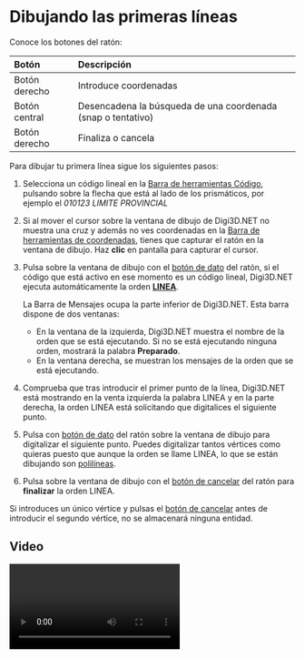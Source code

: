 # Dibujando las primeras líneas

Conoce los botones del ratón:

| Botón | Descripción |
| :--- | :--- |
| Botón derecho | Introduce coordenadas |
| Botón central | Desencadena la búsqueda de una coordenada \(snap o tentativo\) |
| Botón derecho | Finaliza o cancela |

Para dibujar tu primera línea sigue los siguientes pasos:

1. Selecciona un código lineal en la [Barra de herramientas Código](/digi3d-net/referencia/barras-de-herramientas/codigo.md), pulsando sobre la flecha que está al lado de los prismáticos, por ejemplo el _010123 LIMITE PROVINCIAL_
2. Si al mover el cursor sobre la ventana de dibujo de Digi3D.NET no muestra una cruz y además no ves coordenadas en la [Barra de herramientas de coordenadas](/digi3d-net/referencia/barras-de-herramientas/coordenadas.md), tienes que capturar el ratón en la ventana de dibujo. Haz **clic** en pantalla para capturar el cursor.
3. Pulsa sobre la ventana de dibujo con el [botón de dato](dibujando-primeras-lineas.md) del ratón, si el código que está activo en ese momento es un código lineal, Digi3D.NET ejecuta automáticamente la orden [**LINEA**](/digi3d-net/referencia/ventana-de-dibujo/ordenes/l/linea.md).

   La Barra de Mensajes ocupa la parte inferior de Digi3D.NET. Esta barra dispone de dos ventanas:

   * En la ventana de la izquierda, Digi3D.NET muestra el nombre de la orden que se está ejecutando. Si no se está ejecutando ninguna orden, mostrará la palabra **Preparado**.
   * En la ventana derecha, se muestran los mensajes de la orden que se está ejecutando.

4. Comprueba que tras introducir el primer punto de la línea, Digi3D.NET está mostrando en la venta izquierda la palabra LINEA y en la parte derecha, la orden LINEA está solicitando que digitalices el siguiente punto.
5. Pulsa con [botón de dato](dibujando-primeras-lineas.md) del ratón sobre la ventana de dibujo para digitalizar el siguiente punto. Puedes digitalizar tantos vértices como quieras puesto que aunque la orden se llame LINEA, lo que se están dibujando son [polilíneas](dibujando-primeras-lineas.md).
6. Pulsa sobre la ventana de dibujo con el [botón de cancelar](dibujando-primeras-lineas.md) del ratón para **finalizar** la orden LINEA.

Si introduces un único vértice y pulsas el [botón de cancelar](dibujando-primeras-lineas.md) antes de introducir el segundo vértice, no se almacenará ninguna entidad.

## Video

<video controls><source src="https://digi21.blob.core.windows.net/videos-ayuda/Dibujando%20nuestras%20primeras%20lineas.mp4" caption="" type="video/mp4"></video>

